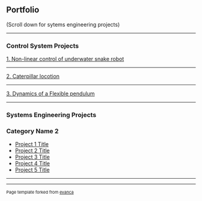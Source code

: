## Portfolio
(Scroll down for sytems engineering projects)

---

### Control System Projects

[1. Non-linear control of underwater snake robot](/snake_sample_page)


---
[2. Caterpillar locotion](/Caterpillar)


---
[3. Dynamics of a Flexible pendulum](http://example.com/)


---

### Systems Engineering Projects

### Category Name 2

- [Project 1 Title](http://example.com/)
- [Project 2 Title](http://example.com/)
- [Project 3 Title](http://example.com/)
- [Project 4 Title](http://example.com/)
- [Project 5 Title](http://example.com/)

---




---
<p style="font-size:11px">Page template forked from <a href="https://github.com/evanca/quick-portfolio">evanca</a></p>
<!-- Remove above link if you don't want to attibute -->

